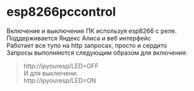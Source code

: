 # esp8266pccontrol
Включение и выключение ПК используя esp8266 с реле. Поддерживается Яндекс Алиса и веб интерфейс  
Работает все тупо на http запросах, просто и сердито  
Запросы выполняются следующим образом для включения:  
> http://ipyouresp/LED=OFF  
И для выключени:  
> http://ipyouresp/LED=ON  
